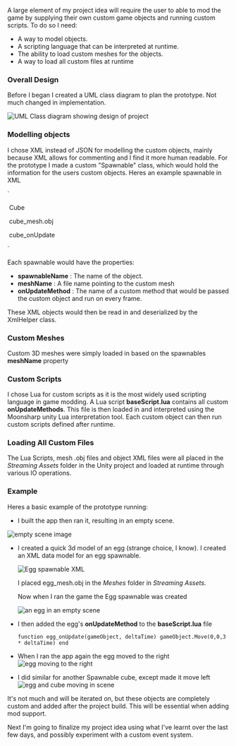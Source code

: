 

A large element of my project idea will require the user to able to mod the game by supplying their own custom game objects and running custom scripts. To do so I need:

- A way to model objects.
- A scripting language that can be interpreted at runtime.
- The ability to load custom meshes for the objects.
- A way to load all custom files at runtime

### Overall Design

Before I began I created a UML class diagram to plan the prototype. Not much changed in implementation.

![UML Class diagram showing design of project](C:\Users\Eoghan\Desktop\Project\GameShow\Blog\3\modding.png)

### Modelling objects

I chose XML instead of JSON for modelling the custom objects, mainly because XML allows for commenting and I find it more human readable. For the prototype I made a custom "Spawnable" class, which would hold the information for the users custom objects. Heres an example spawnable in XML

`<Spawnable>

​	<spawnableName>Cube</spawnableName>

​	<meshName>cube_mesh.obj</meshName>

​	<onUpdateMethod>cube_onUpdate</onUpdateMethod>

</Spawnable>`

Each spawnable would have the properties:

- **spawnableName** : The name of the object.
- **meshName** : A file name pointing to the custom mesh
- **onUpdateMethod** : The name of a custom method that would be passed the custom object and run on every frame.

These XML objects would then be read in and deserialized by the XmlHelper class.

### Custom Meshes

Custom 3D meshes were simply loaded in based on the spawnables **meshName** property

### Custom Scripts

I chose Lua for custom scripts as it is the most widely used scripting language in game modding. A Lua script  **baseScript.lua** contains all custom **onUpdateMethods**. This file is then loaded in and interpreted using the Moonsharp unity Lua interpretation tool. Each custom object can then run custom scripts defined after runtime.

### Loading All Custom Files

The Lua Scripts, mesh .obj files and object XML files were all placed in the *Streaming Assets* folder in the Unity project and loaded at runtime through various IO operations.

### Example

Heres a basic example of the prototype running:



- I built the app then ran it, resulting in an empty scene.

![empty scene image](C:\Users\Eoghan\Desktop\Project\GameShow\Blog\3\empty.png)

- I created a quick 3d model of an egg (strange choice, I know). I created an XML data model for an egg spawnable.

  ![Egg spawnable XML](C:\Users\Eoghan\Desktop\Project\GameShow\Blog\3\xmlcrop.png)

  I placed egg_mesh.obj in the *Meshes* folder in *Streaming Assets*.

  Now when I ran the game the Egg spawnable was created

  ![an egg in an empty scene](C:\Users\Eoghan\Desktop\Project\GameShow\Blog\3\egg_alone.png)

- I then added the egg's **onUpdateMethod** to the **baseScript.lua** file

  `function egg_onUpdate(gameObject, deltaTime)
  	gameObject.Move(0,0,3 * deltaTime)
  end`

- When I ran the app again the egg moved to the right![egg moving to the right](C:\Users\Eoghan\Desktop\Project\GameShow\Blog\3\egg_alone.gif)

- I did similar for another Spawnable cube, except made it move left![egg and cube moving in scene](C:\Users\Eoghan\Desktop\Project\GameShow\Blog\3\egg_and_cube.gif)

It's not much and will be iterated on, but these objects are completely custom and added after the project build. This will be essential when adding mod support. 

Next I'm going to finalize my project idea using what I've learnt over the last few days, and possibly experiment with a custom event system.